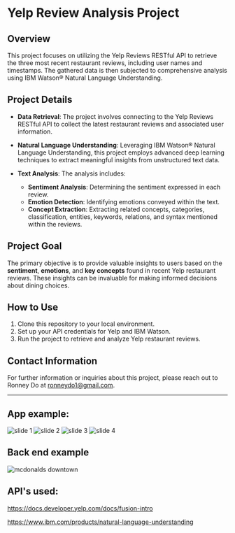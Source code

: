 # Yelp Review Analysis Project

## Overview

This project focuses on utilizing the Yelp Reviews RESTful API to retrieve the three most recent restaurant reviews, including user names and timestamps. The gathered data is then subjected to comprehensive analysis using IBM Watson® Natural Language Understanding.

## Project Details

- **Data Retrieval**: The project involves connecting to the Yelp Reviews RESTful API to collect the latest restaurant reviews and associated user information.

- **Natural Language Understanding**: Leveraging IBM Watson® Natural Language Understanding, this project employs advanced deep learning techniques to extract meaningful insights from unstructured text data.

- **Text Analysis**: The analysis includes:
  - **Sentiment Analysis**: Determining the sentiment expressed in each review.
  - **Emotion Detection**: Identifying emotions conveyed within the text.
  - **Concept Extraction**: Extracting related concepts, categories, classification, entities, keywords, relations, and syntax mentioned within the reviews.

## Project Goal

The primary objective is to provide valuable insights to users based on the **sentiment**, **emotions**, and **key concepts** found in recent Yelp restaurant reviews. These insights can be invaluable for making informed decisions about dining choices.

## How to Use

1. Clone this repository to your local environment.
2. Set up your API credentials for Yelp and IBM Watson.
3. Run the project to retrieve and analyze Yelp restaurant reviews.

## Contact Information

For further information or inquiries about this project, please reach out to Ronney Do at ronneydo1@gmail.com.

---

## App example:
![slide 1](https://github.com/user-attachments/assets/459e1b03-9824-4070-8e0c-7b0f0c6c02a3)
![slide 2](https://github.com/user-attachments/assets/ad25b1d8-9eb9-4a89-b811-2ea34b517529)
![slide 3](https://github.com/user-attachments/assets/31ecf36d-ce0f-4cb0-b0ea-c0383e406de6)
![slide 4](https://github.com/user-attachments/assets/9fd474e7-0344-4bf0-aab8-992f45d5c647)


## Back end example 

![mcdonalds downtown](https://github.com/user-attachments/assets/808143ad-0898-44e3-8958-69275f1c9809)


## API's used: 
  https://docs.developer.yelp.com/docs/fusion-intro

  https://www.ibm.com/products/natural-language-understanding
